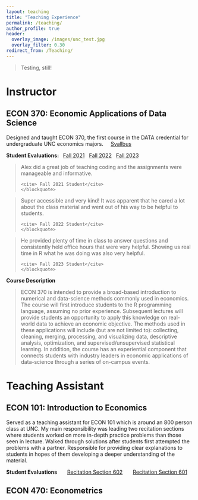 ```yaml
---
layout: teaching
title: "Teaching Experience"
permalink: /teaching/
author_profile: true
header:
  overlay_image: /images/unc_test.jpg
  overlay_filter: 0.30
redirect_from: /Teaching/
---
```


> Testing, still!

# Instructor

## ECON 370: Economic Applications of Data Science

Designed and taught ECON 370, the first course in the DATA credential for undergraduate UNC economics majors.  &nbsp;  &nbsp; <a href="http://alexmarsh.io/files/ECON370_Syllabus_Fall2023.pdf" class="btn btn--primary btn--x-small btn--half">Syallbus</a> 

<strong> Student Evaluations: </strong> &nbsp; <a href="http://alexmarsh.io/files/ECON390_Fall2021_Evals.pdf" class="btn btn--primary btn--x-small btn--half">Fall 2021</a> &nbsp; <a href="http://alexmarsh.io/files/ECON370_Fall2022_Evals.pdf" class="btn btn--primary btn--x-small btn--half">Fall 2022</a> &nbsp; <a href="http://alexmarsh.io/files/ECON370_Fall2023_Evals.pdf" class="btn btn--primary btn--x-small btn--half">Fall 2023</a>

<div class="student__quote__container">
  
  <!-- First Quote -->
  <div class="student__quote__minipage">
    <blockquote>
    	Alex did a great job of teaching coding and the assignments were manageable and informative. 
  
    <cite> Fall 2021 Student</cite>
    </blockquote>
  </div>
  <div class="student__quote__minipage">
    <blockquote>
    	Super accessible and very kind! It was apparent that he cared a lot about the class material and went out of his way to be helpful to students.
  
    <cite> Fall 2022 Student</cite>
    </blockquote>
  </div>
  <div class="student__quote__minipage">
    <blockquote>
    	He provided plenty of time in class to answer questions and consistently held office hours that were very helpful. Showing us real time in R what he was doing was also very helpful.
  
    <cite> Fall 2023 Student</cite>
    </blockquote>
  </div>
</div>

<strong> Course Description </strong>

<blockquote>  
ECON 370 is intended to provide a broad-based introduction to numerical and data-science methods commonly used in economics. The course will first introduce students to the R programming language, assuming no prior experience.  Subsequent lectures will provide students an opportunity to apply this knowledge on real-world data to achieve an economic objective.  The methods used in these applications will include (but are not limited to): collecting, cleaning, merging, processing, and visualizing data, descriptive analysis, optimization, and supervised/unsupervised statistical learning. In addition, the course has an experiential component that connects students with industry leaders in economic applications of data-science through a series of on-campus events. 
</blockquote>


# Teaching Assistant
## ECON 101: Introduction to Economics
 
 Served as a teaching assistant for ECON 101 which is around an 800 person class at UNC. My main responsibility was leading two recitation sections where students worked on more in-depth practice problems than those seen in lecture. Walked through solutions after students first attempted the problems with a partner. Responsible for providing clear explanations to students in hopes of them developing a deeper understanding of the material. 
 

<strong> Student Evaluations </strong> &nbsp; &nbsp; &nbsp; <a href="https://alexmarsh.io/files/ECON101-602_Spring2024_Evals.pdf" class="btn btn--primary btn--x-small btn--half">Recitation Section 602</a> &nbsp; &nbsp; &nbsp; <a href="https://alexmarsh.io/files/ECON101-601_Spring2024_Evals.pdf" class="btn btn--primary btn--x-small btn--half">Recitation Section 601</a> 


## ECON 470: Econometrics

